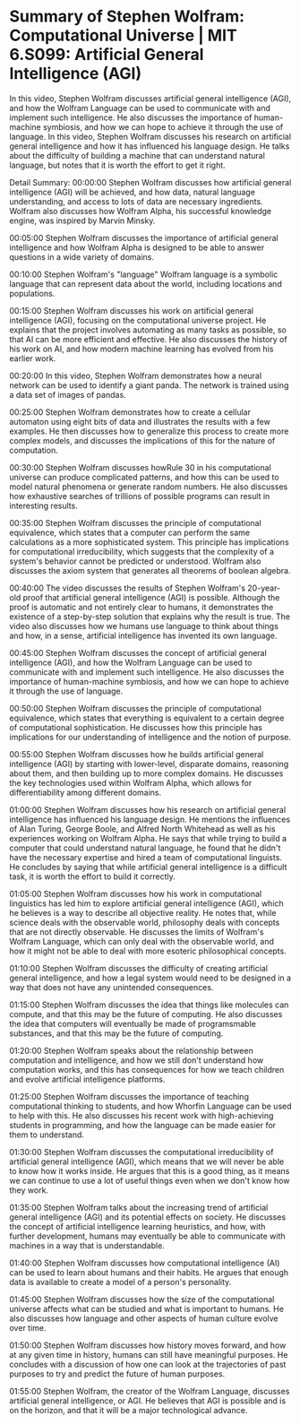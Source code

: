 # Summary of Stephen Wolfram: Computational Universe | MIT 6.S099: Artificial General Intelligence (AGI)

In this video, Stephen Wolfram discusses artificial general intelligence (AGI), and how the Wolfram Language can be used to communicate with and implement such intelligence. He also discusses the importance of human-machine symbiosis, and how we can hope to achieve it through the use of language.
In this video, Stephen Wolfram discusses his research on artificial general intelligence and how it has influenced his language design. He talks about the difficulty of building a machine that can understand natural language, but notes that it is worth the effort to get it right.

Detail Summary: 
00:00:00
Stephen Wolfram discusses how artificial general intelligence (AGI) will be achieved, and how data, natural language understanding, and access to lots of data are necessary ingredients. Wolfram also discusses how Wolfram Alpha, his successful knowledge engine, was inspired by Marvin Minsky.

00:05:00
Stephen Wolfram discusses the importance of artificial general intelligence and how Wolfram Alpha is designed to be able to answer questions in a wide variety of domains.

00:10:00
Stephen Wolfram's "language" Wolfram language is a symbolic language that can represent data about the world, including locations and populations.

00:15:00
Stephen Wolfram discusses his work on artificial general intelligence (AGI), focusing on the computational universe project. He explains that the project involves automating as many tasks as possible, so that AI can be more efficient and effective. He also discusses the history of his work on AI, and how modern machine learning has evolved from his earlier work.

00:20:00
In this video, Stephen Wolfram demonstrates how a neural network can be used to identify a giant panda. The network is trained using a data set of images of pandas.

00:25:00
Stephen Wolfram demonstrates how to create a cellular automaton using eight bits of data and illustrates the results with a few examples. He then discusses how to generalize this process to create more complex models, and discusses the implications of this for the nature of computation.

00:30:00
Stephen Wolfram discusses howRule 30 in his computational universe can produce complicated patterns, and how this can be used to model natural phenomena or generate random numbers. He also discusses how exhaustive searches of trillions of possible programs can result in interesting results.

00:35:00
Stephen Wolfram discusses the principle of computational equivalence, which states that a computer can perform the same calculations as a more sophisticated system. This principle has implications for computational irreducibility, which suggests that the complexity of a system's behavior cannot be predicted or understood. Wolfram also discusses the axiom system that generates all theorems of boolean algebra.

00:40:00
The video discusses the results of Stephen Wolfram's 20-year-old proof that artificial general intelligence (AGI) is possible. Although the proof is automatic and not entirely clear to humans, it demonstrates the existence of a step-by-step solution that explains why the result is true. The video also discusses how we humans use language to think about things and how, in a sense, artificial intelligence has invented its own language.

00:45:00
Stephen Wolfram discusses the concept of artificial general intelligence (AGI), and how the Wolfram Language can be used to communicate with and implement such intelligence. He also discusses the importance of human-machine symbiosis, and how we can hope to achieve it through the use of language.

00:50:00
Stephen Wolfram discusses the principle of computational equivalence, which states that everything is equivalent to a certain degree of computational sophistication. He discusses how this principle has implications for our understanding of intelligence and the notion of purpose.

00:55:00
Stephen Wolfram discusses how he builds artificial general intelligence (AGI) by starting with lower-level, disparate domains, reasoning about them, and then building up to more complex domains. He discusses the key technologies used within Wolfram Alpha, which allows for differentiability among different domains.

01:00:00
Stephen Wolfram discusses how his research on artificial general intelligence has influenced his language design. He mentions the influences of Alan Turing, George Boole, and Alfred North Whitehead as well as his experiences working on Wolfram Alpha. He says that while trying to build a computer that could understand natural language, he found that he didn't have the necessary expertise and hired a team of computational linguists. He concludes by saying that while artificial general intelligence is a difficult task, it is worth the effort to build it correctly.

01:05:00
Stephen Wolfram discusses how his work in computational linguistics has led him to explore artificial general intelligence (AGI), which he believes is a way to describe all objective reality. He notes that, while science deals with the observable world, philosophy deals with concepts that are not directly observable. He discusses the limits of Wolfram's Wolfram Language, which can only deal with the observable world, and how it might not be able to deal with more esoteric philosophical concepts.

01:10:00
Stephen Wolfram discusses the difficulty of creating artificial general intelligence, and how a legal system would need to be designed in a way that does not have any unintended consequences.

01:15:00
Stephen Wolfram discusses the idea that things like molecules can compute, and that this may be the future of computing. He also discusses the idea that computers will eventually be made of programsmable substances, and that this may be the future of computing.

01:20:00
Stephen Wolfram speaks about the relationship between computation and intelligence, and how we still don't understand how computation works, and this has consequences for how we teach children and evolve artificial intelligence platforms.

01:25:00
Stephen Wolfram discusses the importance of teaching computational thinking to students, and how Whorfin Language can be used to help with this. He also discusses his recent work with high-achieving students in programming, and how the language can be made easier for them to understand.

01:30:00
Stephen Wolfram discusses the computational irreducibility of artificial general intelligence (AGI), which means that we will never be able to know how it works inside. He argues that this is a good thing, as it means we can continue to use a lot of useful things even when we don't know how they work.

01:35:00
Stephen Wolfram talks about the increasing trend of artificial general intelligence (AGI) and its potential effects on society. He discusses the concept of artificial intelligence learning heuristics, and how, with further development, humans may eventually be able to communicate with machines in a way that is understandable.

01:40:00
Stephen Wolfram discusses how computational intelligence (AI) can be used to learn about humans and their habits. He argues that enough data is available to create a model of a person's personality.

01:45:00
Stephen Wolfram discusses how the size of the computational universe affects what can be studied and what is important to humans. He also discusses how language and other aspects of human culture evolve over time.

01:50:00
Stephen Wolfram discusses how history moves forward, and how at any given time in history, humans can still have meaningful purposes. He concludes with a discussion of how one can look at the trajectories of past purposes to try and predict the future of human purposes.

01:55:00
Stephen Wolfram, the creator of the Wolfram Language, discusses artificial general intelligence, or AGI. He believes that AGI is possible and is on the horizon, and that it will be a major technological advance.


